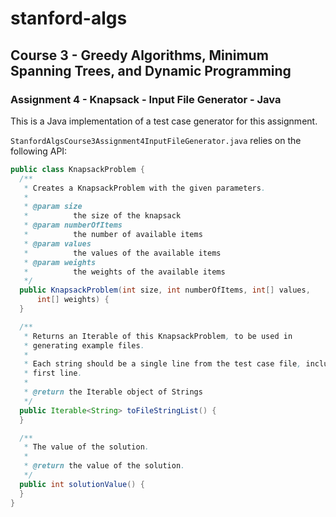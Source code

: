 # stanford-algs

## Course 3 - Greedy Algorithms, Minimum Spanning Trees, and Dynamic Programming

### Assignment 4 - Knapsack - Input File Generator - Java

This is a Java implementation of a test case generator for this assignment.

`StanfordAlgsCourse3Assignment4InputFileGenerator.java` relies on the following API:

```java
public class KnapsackProblem {
  /**
   * Creates a KnapsackProblem with the given parameters.
   *
   * @param size
   *          the size of the knapsack
   * @param numberOfItems
   *          the number of available items
   * @param values
   *          the values of the available items
   * @param weights
   *          the weights of the available items
   */
  public KnapsackProblem(int size, int numberOfItems, int[] values,
      int[] weights) {
  }

  /**
   * Returns an Iterable of this KnapsackProblem, to be used in
   * generating example files.
   *
   * Each string should be a single line from the test case file, including the
   * first line.
   *
   * @return the Iterable object of Strings
   */
  public Iterable<String> toFileStringList() {
  }

  /**
   * The value of the solution.
   *
   * @return the value of the solution.
   */
  public int solutionValue() {
  }
}

```

